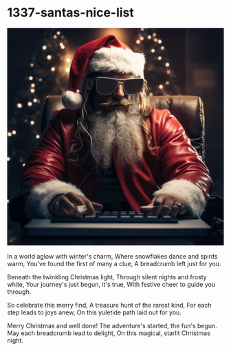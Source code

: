 # 1337-santas-nice-list     

![santa](/static/img/santa.png)

In a world aglow with winter's charm,
Where snowflakes dance and spirits warm,
You've found the first of many a clue,
A breadcrumb left just for you.

Beneath the twinkling Christmas light,
Through silent nights and frosty white,
Your journey's just begun, it's true,
With festive cheer to guide you through.

So celebrate this merry find,
A treasure hunt of the rarest kind,
For each step leads to joys anew,
On this yuletide path laid out for you.

Merry Christmas and well done!
The adventure's started, the fun's begun.
May each breadcrumb lead to delight,
On this magical, starlit Christmas night.
